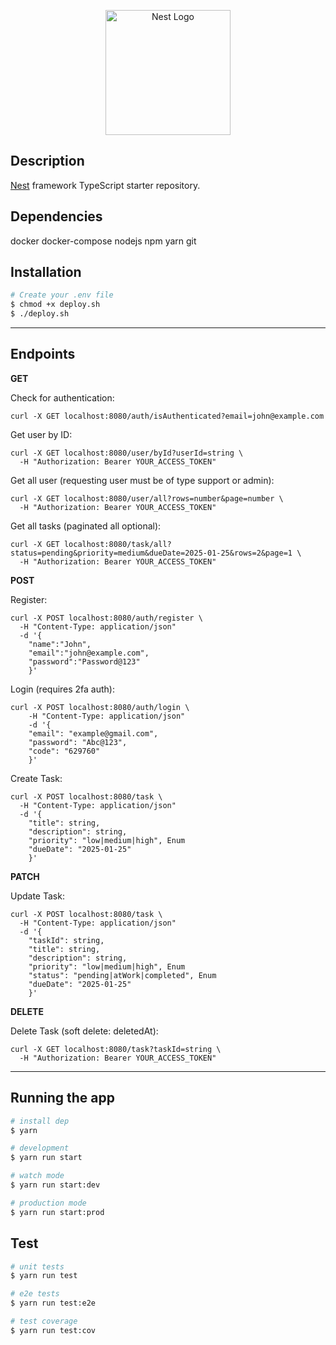 <p align="center">
  <a href="http://nestjs.com/" target="blank"><img src="https://nestjs.com/img/logo-small.svg" width="200" alt="Nest Logo" /></a>
</p>

[circleci-image]: https://img.shields.io/circleci/build/github/nestjs/nest/master?token=abc123def456
[circleci-url]: https://circleci.com/gh/nestjs/nest

## Description

[Nest](https://github.com/nestjs/nest) framework TypeScript starter repository.

## Dependencies

docker docker-compose nodejs npm yarn git

## Installation

```bash
# Create your .env file
$ chmod +x deploy.sh
$ ./deploy.sh
```

---

## Endpoints

**GET**

Check for authentication:

```
curl -X GET localhost:8080/auth/isAuthenticated?email=john@example.com
```

Get user by ID:

```
curl -X GET localhost:8080/user/byId?userId=string \
  -H "Authorization: Bearer YOUR_ACCESS_TOKEN"
```

Get all user (requesting user must be of type support or admin):

```
curl -X GET localhost:8080/user/all?rows=number&page=number \
  -H "Authorization: Bearer YOUR_ACCESS_TOKEN"
```

Get all tasks (paginated all optional):

```
curl -X GET localhost:8080/task/all?status=pending&priority=medium&dueDate=2025-01-25&rows=2&page=1 \
  -H "Authorization: Bearer YOUR_ACCESS_TOKEN"
```

**POST**

Register:

```
curl -X POST localhost:8080/auth/register \
  -H "Content-Type: application/json"
  -d '{
    "name":"John",
    "email":"john@example.com",
    "password":"Password@123"
    }'
```

Login (requires 2fa auth):

```
curl -X POST localhost:8080/auth/login \
    -H "Content-Type: application/json"
    -d '{
    "email": "example@gmail.com",
    "password": "Abc@123",
    "code": "629760"
    }'
```

Create Task:

```
curl -X POST localhost:8080/task \
  -H "Content-Type: application/json"
  -d '{
    "title": string,
    "description": string,
    "priority": "low|medium|high", Enum
    "dueDate": "2025-01-25"
    }'
```

**PATCH**

Update Task:

```
curl -X POST localhost:8080/task \
  -H "Content-Type: application/json"
  -d '{
    "taskId": string,
    "title": string,
    "description": string,
    "priority": "low|medium|high", Enum
    "status": "pending|atWork|completed", Enum
    "dueDate": "2025-01-25"
    }'
```

**DELETE**

Delete Task (soft delete: deletedAt):

```
curl -X GET localhost:8080/task?taskId=string \
  -H "Authorization: Bearer YOUR_ACCESS_TOKEN"
```

---

## Running the app

```bash
# install dep
$ yarn

# development
$ yarn run start

# watch mode
$ yarn run start:dev

# production mode
$ yarn run start:prod
```

## Test

```bash
# unit tests
$ yarn run test

# e2e tests
$ yarn run test:e2e

# test coverage
$ yarn run test:cov
```